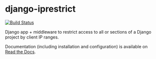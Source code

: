 django-iprestrict
=================

[![Build Status](https://secure.travis-ci.org/smalllark/django-iprestrict.png)](http://travis-ci.org/smalllark/django-iprestrict)

Django app + middleware to restrict access to all or sections of a Django project by client IP ranges.

Documentation (including installation and configuration) is available on [Read the Docs](http://django-iprestrict.readthedocs.org).

